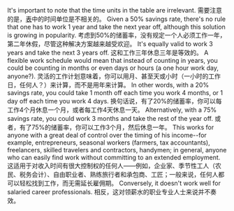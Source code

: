 It's important to note that the time units in the  table are  irrelevant.
需要注意的是，[表]()中的时间单位是不相关的。
Given  a 50% savings rate, there's no rule that one has to work 1 year and take the next year  off,  although  this  solution  is  growing  in  popularity.
考虑到50%的储蓄率，没有规定一个人必须工作一年，第二年休假，尽管这种解决方案越来越受欢迎。
It's  equally  valid  to work 3 years and take the next 3 years off.
这和工作三年休息三年是等效的。
A flexible work schedule would mean that instead of counting in years, you could be counting in months or even days or  hours  (a  one  hour  work  day,  anyone?).
灵活的工作计划意味着，你可以用月、甚至天或小时（一小时的工作日，任何人？）来计算，而不是用年来计算。
In  other  words,  with  a  20%  savings rate, you could take 1 month off each time you work 4 months, or 1 day off each time you work 4 days.
换句话说，有了20%的储蓄率，你可以每工作4个月休息一个月，或者每工作4天休息一天。
Alternatively, with a 75% savings rate, you could work 3 months and take the rest of the year off.
或者，有了75%的储蓄率，你可以工作3个月，然后休息一年。
This works for anyone with a great deal of  control  over  the  timing  of  his  income--for  example,  entrepreneurs,  seasonal workers (farmers, tax accountants), freelancers, skilled travelers and contractors, handymen; in general, anyone who can easily find work without committing to an  extended  employment.
这适用于对收入时间有很大控制权的任何人——例如，企业家、季节性工人（农民、税务会计）、自由职业者、熟练旅行者和承包商、工匠；一般来说，任何人都可以轻松找到工作，而无需延长雇佣期。
Conversely,  it  doesn't  work  well  for  salaried  career professionals.
相反，这对领薪水的职业专业人士来说并不奏效。
